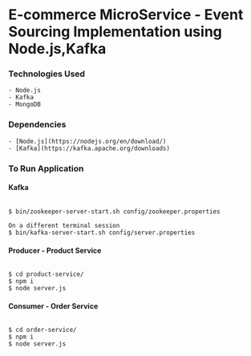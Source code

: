 # E-commerce MicroService - Event Sourcing Implementation using Node.js,Kafka

### Technologies Used

    - Node.js
    - Kafka
    - MongoDB


### Dependencies

    - [Node.js](https://nodejs.org/en/download/)
    - [Kafka](https://kafka.apache.org/downloads)


### To Run Application

#### Kafka

```

$ bin/zookeeper-server-start.sh config/zookeeper.properties

On a different terminal session
$ bin/kafka-server-start.sh config/server.properties

```

#### Producer - Product Service
```

$ cd product-service/
$ npm i 
$ node server.js

```

#### Consumer - Order Service
```

$ cd order-service/
$ npm i
$ node server.js

```
